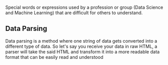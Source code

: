 Special words or expressions used by a profession or group (Data Science and Machine Learning) that are difficult for others to understand.

## Data Parsing
Data parsing is a method where one string of data gets converted into a different type of data. So let's say you receive your data in raw HTML, a parser will take the said HTML and transform it into a more readable data format that can be easily read and understood
